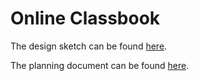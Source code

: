 # Online Classbook

The design sketch can be found [here](https://www.figma.com/file/zMG2jrV2OrSzxr21ozWKur/Online-Classbook?node-id=1%3A5&t=XRjINLtHoT02GUID-1).

The planning document can be found [here](https://hollow-soccer-dbb.notion.site/online-classbook-f1b3507ece6746ec8f8686b4b90d119a).